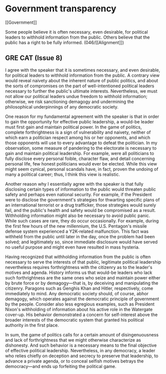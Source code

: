# Government transparency

[[Government]]

Some people believe it is often necessary, even desirable, for political leaders to withhold information from the public.
Others believe that the public has a right to be fully informed.
(046/[[Alignment]])

## GRE CAT (Issue 8)

I agree with the speaker that it is sometimes necessary, and even desirable, for political leaders to withhold information from the public.
A contrary view would reveal naivety about the inherent nature of public politics, and about the sorts of compromises on the part of well-intentioned political leaders necessary to further the public's ultimate interests.
Nevertheless, we must not allow our political leaders undue freedom to withhold information; otherwise, we risk sanctioning demagogy and undermining the philosophical underpinnings of any democratic society.

One reason for my fundamental agreement with the speaker is that in order to gain the opportunity for effective public leadership, a would-be leader must first gain and maintain political power.
In the game of politics, complete forthrightness is a sign of vulnerability and naivety, neither of which earn a politician respect among his or her opponents, and which those opponents will use to every advantage to defeat the politician.
In my observation, some measure of pandering to the electorate is necessary to gain and maintain political leadership.
For example, were all politicians to fully disclose every personal foible, character flaw, and detail concerning personal life, few honest politicians would ever be elected.
While this view might seem cynical, personal scandals have, in fact, proven the undoing of many a political career; thus, I think this view is realistic.

Another reason why I essentially agree with the speaker is that fully disclosing certain types of information to the public would threaten public safety and perhaps even national security.
For example, if the President were to disclose the government's strategies for thwarting specific plans of an international terrorist or a drug trafficker, those strategies would surely fail, and the public's health and safety would be compromised as a result.
Withholding information might also be necessary to avoid public panic.
While such cases are rare, they do occur occasionally.
For example, during the first few hours of the new millennium, the U.S.
Pentagon's missile defense system experienced a Y2K-related malfunction.
This fact was withheld from the public until later in the day, once the problem had been solved; and legitimately so, since immediate disclosure would have served no useful purpose and might even have resulted in mass hysteria.

Having recognized that withholding information from the public is often necessary to serve the interests of that public, legitimate political leadership nevertheless requires forthrightness with the citizenry as to the leader's motives and agenda.
History informs us that would-be leaders who lack such forthrightness are the same ones who seize and maintain power either by brute force or by demagogy—that is, by deceiving and manipulating the citizenry.
Paragons such as Genghis Khan and Hitler, respectively, come immediately to mind.
Any democratic society should, of course, abhor demagogy, which operates against the democratic principle of government by the people.
Consider also less egregious examples, such as President Nixon's withholding of information about his active role in the Watergate cover-up.
His behavior demonstrated a concern for self-interest above the broader interests of the democratic system that granted his political authority in the first place.

In sum, the game of politics calls for a certain amount of disingenuousness and lack of forthrightness that we might otherwise characterize as dishonesty.
And such behavior is a necessary means to the final objective of effective political leadership.
Nevertheless, in any democracy, a leader who relies chiefly on deception and secrecy to preserve that leadership, to advance a private agenda, or to conceal selfish motives betrays the democracy—and ends up forfeiting the political game.